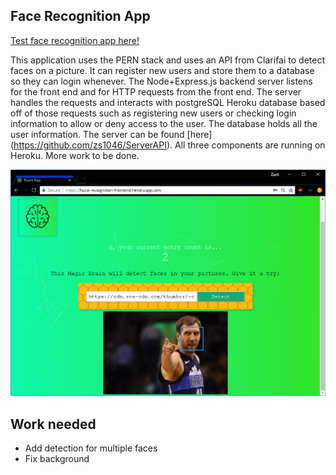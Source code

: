 ## Face Recognition App

[Test face recognition app here!](https://facial-recognition-frontend.herokuapp.com/)

This application uses the PERN stack and uses an API from Clarifai to detect faces on a picture. It can register new users and store them to a database so they can login whenever. The Node+Express.js backend server listens for the front end and for HTTP requests from the front end. The server handles the requests and interacts with postgreSQL Heroku database based off of those requests such as registering new users or checking login information to allow or deny access to the user. The database holds all the user information. The server can be found [here] (https://github.com/zs1046/ServerAPI). All three components are running on Heroku. More work to be done.

![FaceApp](FaceApp.png)

## Work needed
- Add detection for multiple faces
- Fix background

